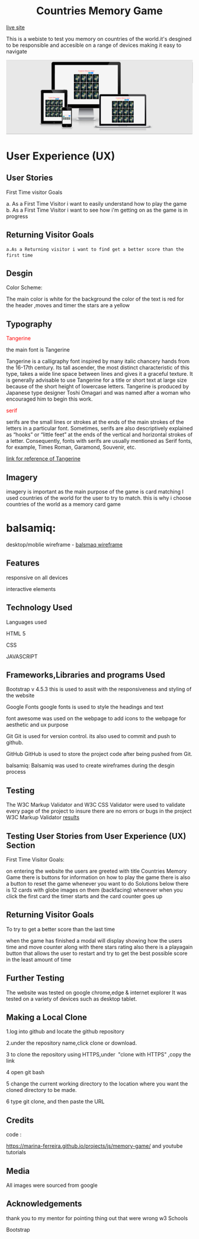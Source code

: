 

<h1 style="text-align: center">Countries Memory Game</h1>

[live site](https://tomfinnegan.github.io/Memory-game/)

<P>This is a webiste to test you memory on countries of the world.it's desgined to be responsible and accesible on a range of devices making it easy to navigate</P>

<img src="images/newmemorgame.PNG" alt="memory game">

<h1>User Experience (UX)</h1>

>
  <h2>User Stories</h2>

   First Time visitor Goals 

   a. As a First Time Visitor i want to easily understand  how to play the game  
   b. As a First Time Visitor i want to see how i'm getting on as the game is in progress 


  <h2>Returning Visitor Goals</h2>
  
    a.As a Returning visitor i want to find get a better score than the first time 
   
  <h2>Desgin</h2>

  Color Scheme:

  The main color is white for the background the color of the text is red for the header ,moves and timer the stars are a yellow





<h2>Typography</h2>

<p style="color:red;">Tangerine</p>
the main font is Tangerine
 </p>
 Tangerine is a calligraphy font inspired by many italic chancery hands from the 16-17th century. Its tall ascender, the most distinct characteristic of this type, takes a wide line space between lines and gives it a graceful texture. It is generally advisable to use Tangerine for a title or short text at large size because of the short height of lowercase letters. Tangerine is produced by Japanese type designer Toshi Omagari and was named after a woman who encouraged him to begin this work.

<p style="color:red;">serif</p>
serifs are the small lines or strokes at the ends of the main strokes of the letters in a particular font. Sometimes, serifs are also descriptively explained as “hooks” or “little feet” at the ends of the vertical and horizontal strokes of a letter. Consequently, fonts with serifs are usually mentioned as Serif fonts, for example, Times Roman, Garamond, Souvenir, etc. 

[link for reference of Tangerine](https://www.1001fonts.com/tangerine-font.html)

<h2>Imagery</h2>
 
 imagery is important as the main purpose of the game is card matching
  I used countries of the world for the user to try to match. this is 
  why i choose countries of the world as a memory card game 


<h1>balsamiq:</h1>

 desktop/moblie wireframe - [balsmaq wireframe](https://balsamiq.cloud/spx8hwa/pqxt7gg/r2278)

<h2>Features</h2>

responsive on all devices

interactive elements

<h2>Technology Used</h2>

Languages used

HTML 5

CSS

JAVASCRIPT

<h2>Frameworks,Libraries and programs Used</h2>

Bootstrap v 4.5.3
this is used to assit with the responsiveness and styling of the website

Google Fonts
  google fonts is used to style the headings and text 

  font awesome was used on the webpage to add icons to the webpage for aesthetic and ux purpose

Git
   Git is used for version control. its also used to commit and push to github.  

GitHub
   GitHub is used to store the project code after being pushed from Git.

balsamiq:
   Balsamiq was used to create wireframes during the desgin process   

  <h2>Testing</h2>

  The W3C Markup Validator and W3C CSS Validator were used to validate every page of the project 
  to insure there are no errors or bugs in the project
  W3C Markup Validator 
  [results](https://github.com/Code-Institute-Solutions/SampleREADM)

  <h2>Testing User Stories from User Experience (UX) Section</h2>

  First Time Visitor Goals: 

  on entering the website the users are greeted with title Countries Memory Game
  there is buttons for information on how to play the game there is 
  also a button to reset the game whenever you want to do Solutions
  below there is 12 cards with globe images on them (backfacing) whenever when
  you click the first card the timer starts and the card counter goes up

<h2>Returning Visitor Goals</h2>

  To try to get a better score than the last time

  when the game has finished a modal will display showing how the users time and
  move counter along with there stars rating also there is a playagain button that allows
  the user to restart and try to get the best possible score in the least amount of time

 <h2>Further Testing </h2>
 The website was tested on google chrome,edge & internet explorer
  It was tested on a variety of devices such as desktop tablet.

<h2>Making a Local Clone</h2>
1.log into github and locate the github repository

2.under the repository name,click clone or download.

3 to clone the repository using HTTPS,under &nbsp;"clone with HTTPS" ,copy the link

4 open git bash

5 change the current working directory to the location where you want the cloned
  directory to be made.

  6 type git clone, and then paste the URL 

<H2>Credits</H2>


code :

https://marina-ferreira.github.io/projects/js/memory-game/
 and youtube tutorials



<h2>Media</h2>
All images were sourced from google

<h2>Acknowledgements</h2>
thank you to my mentor for pointing thing out that were wrong
w3 Schools

Bootstrap 